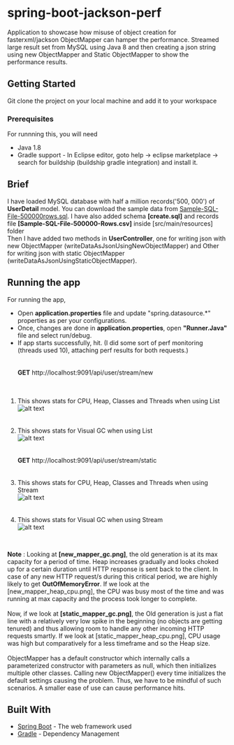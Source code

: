 # spring-boot-jackson-perf
Application to showcase how misuse of object creation for fasterxml/jackson ObjectMapper can hamper the performance. Streamed large result set from MySQL using Java 8 and then creating a json string using new ObjectMapper and Static ObjectMapper to show the performance results.

## Getting Started

Git clone the project on your local machine and add it to your workspace

### Prerequisites

For runnning this, you will need
- Java 1.8
- Gradle support - In Eclipse editor, goto help -> eclipse marketplace -> search for buildship (buildship gradle integration) and install it.

## Brief
I have loaded MySQL database with half a million records('500, 000') of **UserDetail** model. You can download the sample data from [Sample-SQL-File-500000rows.sql](http://www.sample-videos.com/sql/Sample-SQL-File-500000rows.sql). I have also added schema **[create.sql]** and records file **[Sample-SQL-File-500000-Rows.csv]** inside [src/main/resources] folder <br/>
Then I have added two methods in **UserController**, one for writing json with new ObjectMapper (writeDataAsJsonUsingNewObjectMapper) and Other for writing json with static ObjectMapper (writeDataAsJsonUsingStaticObjectMapper).

## Running the app
For running the app,
- Open **application.properties** file and update "spring.datasource.*" properties as per your configurations.
- Once, changes are done in **application.properties**, open **"Runner.Java"** file and select run/debug.
- If app starts successfully, hit. (I did some sort of perf monitoring (threads used 10), attaching perf results for both requests.)<br/><br/><br/>
**GET** http://localhost:9091/api/user/stream/new
<br/><br/><br/>
1. This shows stats for CPU, Heap, Classes and Threads when using List <br/>
![alt text](https://github.com/greyseal/spring-boot-jackson-perf/blob/master/src/main/resources/with_new_mapper_heap_cpu.png "Using New ObjectMapper Monitor")
<br/><br/><br/>
2. This shows stats for Visual GC when using List<br/>
![alt text](https://github.com/greyseal/spring-boot-jackson-perf/blob/master/src/main/resources/with_new_mapper_gc.png "Using New ObjectMapper GC")
<br/><br/><br/>
**GET** http://localhost:9091/api/user/stream/static
<br/><br/><br/>
1. This shows stats for CPU, Heap, Classes and Threads when using Stream <br/>
![alt text](https://github.com/greyseal/spring-boot-jackson-perf/blob/master/src/main/resources/with_static_mapper_heap_cpu.png "Using Static ObjectMapper Monitor")
<br/><br/><br/>
2. This shows stats for Visual GC when using Stream<br/>
![alt text](https://github.com/greyseal/spring-boot-jackson-perf/blob/master/src/main/resources/with_static_mapper_gc.png "Using Static ObjectMapper GC")
<br/>

**Note** :  Looking at **[new_mapper_gc.png]**, the old generation is at its max capacity for a period of time. Heap increases gradually and looks choked up for a certain duration until HTTP response is sent back to the client. In case of any new HTTP request/s during this critical period, we are highly likely to get **OutOfMemoryError**. If we look at the [new_mapper_heap_cpu.png], the CPU was busy most of the time and was running at max capacity and the process took longer to complete. <br/><br/>
Now, if we look at **[static_mapper_gc.png]**, the Old generation is just a flat line with a relatively very low spike in the beginning (no objects are getting tenured) and thus allowing room to handle any other incoming HTTP requests smartly. If we look at [static_mapper_heap_cpu.png], CPU usage was high but comparatively for a less timeframe and so the Heap size. <br/><br/>
ObjectMapper has a default constructor which internally calls a parameterized constructor with parameters as null, which then initializes multiple other classes. Calling new ObjectMapper() every time initializes the default settings causing the problem. Thus, we have to be mindful of such scenarios. A smaller ease of use can cause performance hits.

## Built With
* [Spring Boot](https://projects.spring.io/spring-boot/) - The web framework used
* [Gradle](https://gradle.org/) - Dependency Management
